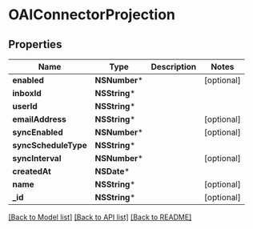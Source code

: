 # OAIConnectorProjection

## Properties
Name | Type | Description | Notes
------------ | ------------- | ------------- | -------------
**enabled** | **NSNumber*** |  | [optional] 
**inboxId** | **NSString*** |  | 
**userId** | **NSString*** |  | 
**emailAddress** | **NSString*** |  | [optional] 
**syncEnabled** | **NSNumber*** |  | [optional] 
**syncScheduleType** | **NSString*** |  | 
**syncInterval** | **NSNumber*** |  | [optional] 
**createdAt** | **NSDate*** |  | 
**name** | **NSString*** |  | [optional] 
**_id** | **NSString*** |  | [optional] 

[[Back to Model list]](../README#documentation-for-models) [[Back to API list]](../README#documentation-for-api-endpoints) [[Back to README]](../README)


